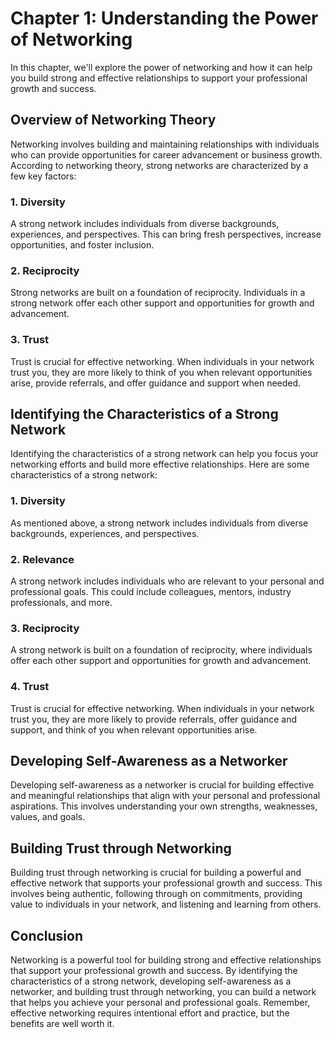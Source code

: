 Chapter 1: Understanding the Power of Networking
================================================

In this chapter, we'll explore the power of networking and how it can help you build strong and effective relationships to support your professional growth and success.

Overview of Networking Theory
-----------------------------

Networking involves building and maintaining relationships with individuals who can provide opportunities for career advancement or business growth. According to networking theory, strong networks are characterized by a few key factors:

### 1. Diversity

A strong network includes individuals from diverse backgrounds, experiences, and perspectives. This can bring fresh perspectives, increase opportunities, and foster inclusion.

### 2. Reciprocity

Strong networks are built on a foundation of reciprocity. Individuals in a strong network offer each other support and opportunities for growth and advancement.

### 3. Trust

Trust is crucial for effective networking. When individuals in your network trust you, they are more likely to think of you when relevant opportunities arise, provide referrals, and offer guidance and support when needed.

Identifying the Characteristics of a Strong Network
---------------------------------------------------

Identifying the characteristics of a strong network can help you focus your networking efforts and build more effective relationships. Here are some characteristics of a strong network:

### 1. Diversity

As mentioned above, a strong network includes individuals from diverse backgrounds, experiences, and perspectives.

### 2. Relevance

A strong network includes individuals who are relevant to your personal and professional goals. This could include colleagues, mentors, industry professionals, and more.

### 3. Reciprocity

A strong network is built on a foundation of reciprocity, where individuals offer each other support and opportunities for growth and advancement.

### 4. Trust

Trust is crucial for effective networking. When individuals in your network trust you, they are more likely to provide referrals, offer guidance and support, and think of you when relevant opportunities arise.

Developing Self-Awareness as a Networker
----------------------------------------

Developing self-awareness as a networker is crucial for building effective and meaningful relationships that align with your personal and professional aspirations. This involves understanding your own strengths, weaknesses, values, and goals.

Building Trust through Networking
---------------------------------

Building trust through networking is crucial for building a powerful and effective network that supports your professional growth and success. This involves being authentic, following through on commitments, providing value to individuals in your network, and listening and learning from others.

Conclusion
----------

Networking is a powerful tool for building strong and effective relationships that support your professional growth and success. By identifying the characteristics of a strong network, developing self-awareness as a networker, and building trust through networking, you can build a network that helps you achieve your personal and professional goals. Remember, effective networking requires intentional effort and practice, but the benefits are well worth it.
